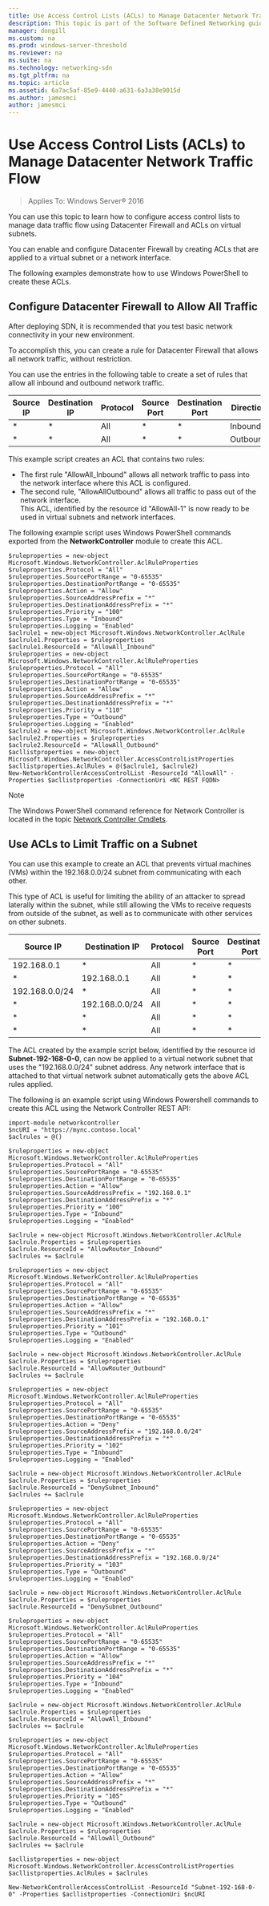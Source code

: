 ```yaml
---
title: Use Access Control Lists (ACLs) to Manage Datacenter Network Traffic Flow
description: This topic is part of the Software Defined Networking guide on how to Manage Tenant Workloads and Virtual Networks in Windows Server 2016.
manager: dongill
ms.custom: na
ms.prod: windows-server-threshold
ms.reviewer: na
ms.suite: na
ms.technology: networking-sdn
ms.tgt_pltfrm: na
ms.topic: article
ms.assetid: 6a7ac5af-85e9-4440-a631-6a3a38e9015d
ms.author: jamesmci
author: jamesmci
---
```

# Use Access Control Lists (ACLs) to Manage Datacenter Network Traffic Flow

>Applies To: Windows Server&reg; 2016

You can use this topic to learn how to configure access control lists to manage data traffic flow using Datacenter Firewall and ACLs on virtual subnets.  
  
You can enable and configure Datacenter Firewall by creating ACLs that are applied to a virtual subnet or a network interface.  
  
The following examples demonstrate how to use Windows PowerShell to create these ACLs.  
  
## Configure Datacenter Firewall to Allow All Traffic  
  
After deploying SDN, it is recommended that you test basic network connectivity in your new environment.  
  
To accomplish this, you can create a rule for Datacenter Firewall that allows all network traffic, without restriction.   
  
You can use the entries in the following table to create a set of rules that allow all inbound and outbound network traffic.  
  
  
  
Source IP|Destination IP|Protocol|Source Port|Destination Port|Direction|Action|Priority   
---------|---------|---------|---------|---------|---------|---------|---------  
*    |   *      |   All      |    *     |      *   |     Inbound    |   Allow      |   100        
*    |     *    |     All    |     *    |     *    |   Outbound      |  Allow       |  110         
  
  
This example script creates an ACL that contains two rules:    
- The first rule "AllowAll_Inbound" allows all network traffic to pass into the network interface where this ACL is configured.    
- The second rule, "AllowAllOutbound" allows all traffic to pass out of the network interface.  
This ACL, identified by the resource id "AllowAll-1" is now ready to be used in virtual subnets and network interfaces.  
  
The following example script uses Windows PowerShell commands exported from the **NetworkController** module to create this ACL.  
  
  
```  
$ruleproperties = new-object Microsoft.Windows.NetworkController.AclRuleProperties  
$ruleproperties.Protocol = "All"  
$ruleproperties.SourcePortRange = "0-65535"  
$ruleproperties.DestinationPortRange = "0-65535"  
$ruleproperties.Action = "Allow"  
$ruleproperties.SourceAddressPrefix = "*"  
$ruleproperties.DestinationAddressPrefix = "*"  
$ruleproperties.Priority = "100"  
$ruleproperties.Type = "Inbound"  
$ruleproperties.Logging = "Enabled"  
$aclrule1 = new-object Microsoft.Windows.NetworkController.AclRule  
$aclrule1.Properties = $ruleproperties  
$aclrule1.ResourceId = "AllowAll_Inbound"  
$ruleproperties = new-object Microsoft.Windows.NetworkController.AclRuleProperties  
$ruleproperties.Protocol = "All"  
$ruleproperties.SourcePortRange = "0-65535"  
$ruleproperties.DestinationPortRange = "0-65535"  
$ruleproperties.Action = "Allow"  
$ruleproperties.SourceAddressPrefix = "*"  
$ruleproperties.DestinationAddressPrefix = "*"  
$ruleproperties.Priority = "110"  
$ruleproperties.Type = "Outbound"  
$ruleproperties.Logging = "Enabled"  
$aclrule2 = new-object Microsoft.Windows.NetworkController.AclRule  
$aclrule2.Properties = $ruleproperties  
$aclrule2.ResourceId = "AllowAll_Outbound"  
$acllistproperties = new-object Microsoft.Windows.NetworkController.AccessControlListProperties  
$acllistproperties.AclRules = @($aclrule1, $aclrule2)  
New-NetworkControllerAccessControlList -ResourceId "AllowAll" -Properties $acllistproperties -ConnectionUri <NC REST FQDN>  
```  
  
>[!NOTE]  
>The Windows PowerShell command reference for Network Controller is located in the topic [Network Controller Cmdlets](https://technet.microsoft.com/library/mt576401.aspx).  
  
## Use ACLs to Limit Traffic on a Subnet  
  
You can use this example to create an ACL that prevents virtual machines (VMs) within the 192.168.0.0/24 subnet from communicating with each other.   
  
This type of ACL is useful for limiting the ability of an attacker to spread laterally within the subnet, while still allowing the VMs to receive requests from outside of the subnet, as well as to communicate with other services on other subnets.  
  
  
Source IP|Destination IP|Protocol|Source Port|Destination Port|Direction|Action|Priority   
---------|---------|---------|---------|---------|---------|---------|---------  
192.168.0.1    | * | All | * | * | Inbound|   Allow      |   100        
* |192.168.0.1 | All | * | * | Outbound|  Allow       |  101         
192.168.0.0/24 | * | All | * | * | Inbound| Block | 102  
* | 192.168.0.0/24 |All| * | * | Outbound | Block |103  
* | *  |All| * | * | Inbound | Allow |104  
* | *  |All| * | * | Outbound | Allow |105  
  
The ACL created by the example script below, identified by the resource id **Subnet-192-168-0-0**, can now be applied to a virtual network subnet that uses the "192.168.0.0/24" subnet address.  Any network interface that is attached to that virtual network subnet automatically gets the above ACL rules applied.  
  
The following is an example script using Windows Powershell commands to create this ACL using the Network Controller REST API:  
  
```  
import-module networkcontroller  
$ncURI = "https://mync.contoso.local"  
$aclrules = @()  
  
$ruleproperties = new-object Microsoft.Windows.NetworkController.AclRuleProperties  
$ruleproperties.Protocol = "All"  
$ruleproperties.SourcePortRange = "0-65535"  
$ruleproperties.DestinationPortRange = "0-65535"  
$ruleproperties.Action = "Allow"  
$ruleproperties.SourceAddressPrefix = "192.168.0.1"  
$ruleproperties.DestinationAddressPrefix = "*"  
$ruleproperties.Priority = "100"  
$ruleproperties.Type = "Inbound"  
$ruleproperties.Logging = "Enabled"  
  
$aclrule = new-object Microsoft.Windows.NetworkController.AclRule  
$aclrule.Properties = $ruleproperties  
$aclrule.ResourceId = "AllowRouter_Inbound"  
$aclrules += $aclrule  
  
$ruleproperties = new-object Microsoft.Windows.NetworkController.AclRuleProperties  
$ruleproperties.Protocol = "All"  
$ruleproperties.SourcePortRange = "0-65535"  
$ruleproperties.DestinationPortRange = "0-65535"  
$ruleproperties.Action = "Allow"  
$ruleproperties.SourceAddressPrefix = "*"  
$ruleproperties.DestinationAddressPrefix = "192.168.0.1"  
$ruleproperties.Priority = "101"  
$ruleproperties.Type = "Outbound"  
$ruleproperties.Logging = "Enabled"  
  
$aclrule = new-object Microsoft.Windows.NetworkController.AclRule  
$aclrule.Properties = $ruleproperties  
$aclrule.ResourceId = "AllowRouter_Outbound"  
$aclrules += $aclrule  
  
$ruleproperties = new-object Microsoft.Windows.NetworkController.AclRuleProperties  
$ruleproperties.Protocol = "All"  
$ruleproperties.SourcePortRange = "0-65535"  
$ruleproperties.DestinationPortRange = "0-65535"  
$ruleproperties.Action = "Deny"  
$ruleproperties.SourceAddressPrefix = "192.168.0.0/24"  
$ruleproperties.DestinationAddressPrefix = "*"  
$ruleproperties.Priority = "102"  
$ruleproperties.Type = "Inbound"  
$ruleproperties.Logging = "Enabled"  
  
$aclrule = new-object Microsoft.Windows.NetworkController.AclRule  
$aclrule.Properties = $ruleproperties  
$aclrule.ResourceId = "DenySubnet_Inbound"  
$aclrules += $aclrule  
  
$ruleproperties = new-object Microsoft.Windows.NetworkController.AclRuleProperties  
$ruleproperties.Protocol = "All"  
$ruleproperties.SourcePortRange = "0-65535"  
$ruleproperties.DestinationPortRange = "0-65535"  
$ruleproperties.Action = "Deny"  
$ruleproperties.SourceAddressPrefix = "*"  
$ruleproperties.DestinationAddressPrefix = "192.168.0.0/24"  
$ruleproperties.Priority = "103"  
$ruleproperties.Type = "Outbound"  
$ruleproperties.Logging = "Enabled"  
  
$aclrule = new-object Microsoft.Windows.NetworkController.AclRule  
$aclrule.Properties = $ruleproperties  
$aclrule.ResourceId = "DenySubnet_Outbound"  
  
$ruleproperties = new-object Microsoft.Windows.NetworkController.AclRuleProperties  
$ruleproperties.Protocol = "All"  
$ruleproperties.SourcePortRange = "0-65535"  
$ruleproperties.DestinationPortRange = "0-65535"  
$ruleproperties.Action = "Allow"  
$ruleproperties.SourceAddressPrefix = "*"  
$ruleproperties.DestinationAddressPrefix = "*"  
$ruleproperties.Priority = "104"  
$ruleproperties.Type = "Inbound"  
$ruleproperties.Logging = "Enabled"  
  
$aclrule = new-object Microsoft.Windows.NetworkController.AclRule  
$aclrule.Properties = $ruleproperties  
$aclrule.ResourceId = "AllowAll_Inbound"  
$aclrules += $aclrule  
  
$ruleproperties = new-object Microsoft.Windows.NetworkController.AclRuleProperties  
$ruleproperties.Protocol = "All"  
$ruleproperties.SourcePortRange = "0-65535"  
$ruleproperties.DestinationPortRange = "0-65535"  
$ruleproperties.Action = "Allow"  
$ruleproperties.SourceAddressPrefix = "*"  
$ruleproperties.DestinationAddressPrefix = "*"  
$ruleproperties.Priority = "105"  
$ruleproperties.Type = "Outbound"  
$ruleproperties.Logging = "Enabled"  
  
$aclrule = new-object Microsoft.Windows.NetworkController.AclRule  
$aclrule.Properties = $ruleproperties  
$aclrule.ResourceId = "AllowAll_Outbound"  
$aclrules += $aclrule  
  
$acllistproperties = new-object Microsoft.Windows.NetworkController.AccessControlListProperties  
$acllistproperties.AclRules = $aclrules  
  
New-NetworkControllerAccessControlList -ResourceId "Subnet-192-168-0-0" -Properties $acllistproperties -ConnectionUri $ncURI   
```  
  
